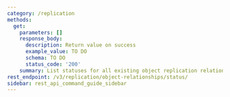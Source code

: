 ```yaml
---
category: /replication
methods:
  get:
    parameters: []
    response_body:
      description: Return value on success
      example_value: TO DO
      schema: TO DO
      status_code: '200'
    summary: List statuses for all existing object replication relationships.
rest_endpoint: /v3/replication/object-relationships/status/
sidebar: rest_api_command_guide_sidebar
---
```


